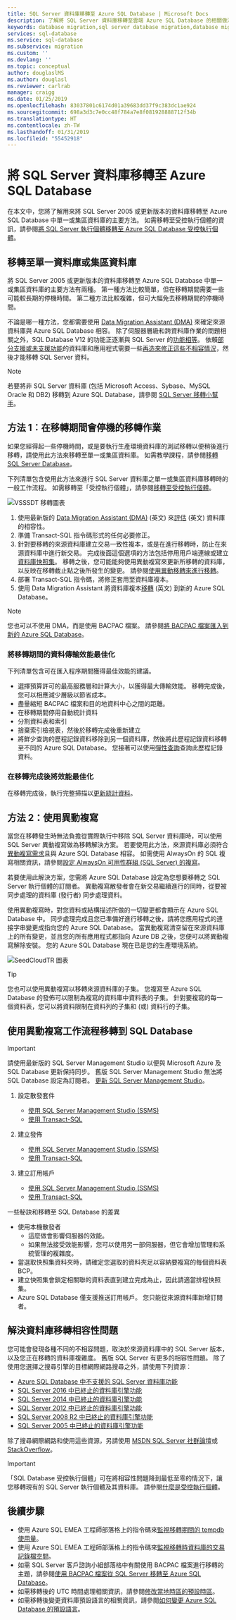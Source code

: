 ```yaml
---
title: SQL Server 資料庫移轉至 Azure SQL Database | Microsoft Docs
description: 了解將 SQL Server 資料庫移轉至雲端 Azure SQL Database 的相關做法。
keywords: database migration,sql server database migration,database migration tools,migrate database,migrate sql database,資料庫移轉,sql server 資料庫移轉,資料庫移轉工具,移轉資料庫,移轉 sql database
services: sql-database
ms.service: sql-database
ms.subservice: migration
ms.custom: ''
ms.devlang: ''
ms.topic: conceptual
author: douglaslMS
ms.author: douglasl
ms.reviewer: carlrab
manager: craigg
ms.date: 01/25/2019
ms.openlocfilehash: 83037801c6174d01a39683dd37f9c383dc1ae924
ms.sourcegitcommit: 698a3d3c7e0cc48f784a7e8f081928888712f34b
ms.translationtype: HT
ms.contentlocale: zh-TW
ms.lasthandoff: 01/31/2019
ms.locfileid: "55452918"
---
```

# <a name="sql-server-database-migration-to-azure-sql-database"></a>將 SQL Server 資料庫移轉至 Azure SQL Database

在本文中，您將了解用來將 SQL Server 2005 或更新版本的資料庫移轉至 Azure SQL Database 中單一或集區資料庫的主要方法。 如需移轉至受控執行個體的資訊，請參閱[將 SQL Server 執行個體移轉至 Azure SQL Database 受控執行個體](sql-database-managed-instance-migrate.md)。

## <a name="migrate-to-a-single-database-or-a-pooled-database"></a>移轉至單一資料庫或集區資料庫

將 SQL Server 2005 或更新版本的資料庫移轉至 Azure SQL Database 中單一或集區資料庫的主要方法有兩種。 第一種方法比較簡單，但在移轉期間需要一些可能較長期的停機時間。 第二種方法比較複雜，但可大幅免去移轉期間的停機時間。

不論是哪一種方法，您都需要使用 [Data Migration Assistant (DMA)](https://www.microsoft.com/download/details.aspx?id=53595) 來確定來源資料庫與 Azure SQL Database 相容。 除了伺服器層級和跨資料庫作業的問題相關之外，SQL Database V12 的功能正逐漸與 SQL Server 的[功能相等](sql-database-features.md)。 依賴[部分支援或未支援功能](sql-database-transact-sql-information.md)的資料庫和應用程式需要一些[再造來修正這些不相容情況](sql-database-cloud-migrate.md#resolving-database-migration-compatibility-issues)，然後才能移轉 SQL Server 資料。

> [!NOTE]
> 若要將非 SQL Server 資料庫 (包括 Microsoft Access、Sybase、MySQL Oracle 和 DB2) 移轉到 Azure SQL Database，請參閱 [SQL Server 移轉小幫手](https://blogs.msdn.microsoft.com/datamigration/2017/09/29/release-sql-server-migration-assistant-ssma-v7-6/)。

## <a name="method-1-migration-with-downtime-during-the-migration"></a>方法 1︰在移轉期間會停機的移轉作業

 如果您經得起一些停機時間，或是要執行生產環境資料庫的測試移轉以便稍後進行移轉，請使用此方法來移轉至單一或集區資料庫。 如需教學課程，請參閱[移轉 SQL Server Database](../dms/tutorial-sql-server-to-azure-sql.md)。

下列清單包含使用此方法來進行 SQL Server 資料庫之單一或集區資料庫移轉時的一般工作流程。 如需移轉至「受控執行個體」，請參閱[移轉至受控執行個體](sql-database-managed-instance-migrate.md)。

  ![VSSSDT 移轉圖表](./media/sql-database-cloud-migrate/azure-sql-migration-sql-db.png)

1. 使用最新版的 [Data Migration Assistant (DMA)](https://www.microsoft.com/download/details.aspx?id=53595) \(英文\) 來[評估](https://docs.microsoft.com/sql/dma/dma-assesssqlonprem) \(英文\) 資料庫的相容性。
2. 準備 Transact-SQL 指令碼形式的任何必要修正。
3. 針對要移轉的來源資料庫建立交易一致性複本，或是在進行移轉時，防止在來源資料庫中進行新交易。 完成後面這個選項的方法包括停用用戶端連線或建立[資料庫快照集](https://msdn.microsoft.com/library/ms175876.aspx)。 移轉之後，您可能能夠使用異動複寫來更新所移轉的資料庫，以反映在移轉截止點之後所發生的變更。 請參閱[使用異動移轉來進行移轉](sql-database-cloud-migrate.md#method-2-use-transactional-replication)。  
4. 部署 Transact-SQL 指令碼，將修正套用至資料庫複本。
5. 使用 Data Migration Assistant 將資料庫複本[移轉](https://docs.microsoft.com/sql/dma/dma-migrateonpremsql) \(英文\) 到新的 Azure SQL Database。

> [!NOTE]
> 您也可以不使用 DMA，而是使用 BACPAC 檔案。 請參閱[將 BACPAC 檔案匯入到新的 Azure SQL Database](sql-database-import.md)。

### <a name="optimizing-data-transfer-performance-during-migration"></a>將移轉期間的資料傳輸效能最佳化

下列清單包含可在匯入程序期間獲得最佳效能的建議。

- 選擇預算許可的最高服務層和計算大小，以獲得最大傳輸效能。 移轉完成後，您可以相應減少層級以節省成本。
- 盡量縮短 BACPAC 檔案和目的地資料中心之間的距離。
- 在移轉期間停用自動統計資料
- 分割資料表和索引
- 捨棄索引檢視表，然後於移轉完成後重新建立
- 將鮮少查詢的歷程記錄資料移除到另一個資料庫，然後將此歷程記錄資料移轉至不同的 Azure SQL Database。 您接著可以使用[彈性查詢](sql-database-elastic-query-overview.md)查詢此歷程記錄資料。

### <a name="optimize-performance-after-the-migration-completes"></a>在移轉完成後將效能最佳化

在移轉完成後，執行完整掃描以[更新統計資料](https://msdn.microsoft.com/library/ms187348.aspx)。

## <a name="method-2-use-transactional-replication"></a>方法 2：使用異動複寫

當您在移轉發生時無法負擔從實際執行中移除 SQL Server 資料庫時，可以使用 SQL Server 異動複寫做為移轉解決方案。 若要使用此方法，來源資料庫必須符合[異動複寫需求](https://msdn.microsoft.com/library/mt589530.aspx)且與 Azure SQL Database 相容。 如需使用 AlwaysOn 的 SQL 複寫相關資訊，請參閱[設定 AlwaysOn 可用性群組 (SQL Server) 的複寫](/sql/database-engine/availability-groups/windows/configure-replication-for-always-on-availability-groups-sql-server)。

若要使用此解決方案，您需將 Azure SQL Database 設定為您想要移轉之 SQL Server 執行個體的訂閱者。 異動複寫散發者會在新交易繼續進行的同時，從要被同步處理的資料庫 (發行者) 同步處理資料。

使用異動複寫時，對您資料或結構描述所做的一切變更都會顯示在 Azure SQL Database 中。 同步處理完成且您已準備好進行移轉之後，請將您應用程式的連接字串變更成指向您的 Azure SQL Database。 當異動複寫清空留在來源資料庫上的所有變更，並且您的所有應用程式都指向 Azure DB 之後，您便可以將異動複寫解除安裝。 您的 Azure SQL Database 現在已是您的生產環境系統。

 ![SeedCloudTR 圖表](./media/sql-database-cloud-migrate/SeedCloudTR.png)

> [!TIP]
> 您也可以使用異動複寫以移轉來源資料庫的子集。 您複寫至 Azure SQL Database 的發佈可以限制為複寫的資料庫中資料表的子集。 針對要複寫的每一個資料表，您可以將資料限制在資料列的子集和 (或) 資料行的子集。

## <a name="migration-to-sql-database-using-transaction-replication-workflow"></a>使用異動複寫工作流程移轉到 SQL Database

> [!IMPORTANT]
> 請使用最新版的 SQL Server Management Studio 以便與 Microsoft Azure 及 SQL Database 更新保持同步。 舊版 SQL Server Management Studio 無法將 SQL Database 設定為訂閱者。 [更新 SQL Server Management Studio](https://msdn.microsoft.com/library/mt238290.aspx)。

1. 設定散發套件
   - [使用 SQL Server Management Studio (SSMS)](https://msdn.microsoft.com/library/ms151192.aspx#Anchor_1)
   - [使用 Transact-SQL](https://msdn.microsoft.com/library/ms151192.aspx#Anchor_2)

2. 建立發佈
   - [使用 SQL Server Management Studio (SSMS)](https://msdn.microsoft.com/library/ms151160.aspx#Anchor_1)
   - [使用 Transact-SQL](https://msdn.microsoft.com/library/ms151160.aspx#Anchor_2)
3. 建立訂用帳戶
   - [使用 SQL Server Management Studio (SSMS)](https://msdn.microsoft.com/library/ms152566.aspx#Anchor_0)
   - [使用 Transact-SQL](https://msdn.microsoft.com/library/ms152566.aspx#Anchor_1)

一些秘訣和移轉至 SQL Database 的差異

- 使用本機散發者
  - 這麼做會影響伺服器的效能。
  - 如果無法接受效能影響，您可以使用另一部伺服器，但它會增加管理和系統管理的複雜度。
- 當選取快照集資料夾時，請確定您選取的資料夾足以容納要複寫的每個資料表 BCP。
- 建立快照集會鎖定相關聯的資料表直到建立完成為止，因此請適當排程快照集。
- Azure SQL Database 僅支援推送訂用帳戶。 您只能從來源資料庫新增訂閱者。

## <a name="resolving-database-migration-compatibility-issues"></a>解決資料庫移轉相容性問題

您可能會發現各種不同的不相容問題，取決於來源資料庫中的 SQL Server 版本，以及您正在移轉的資料庫複雜度。 舊版 SQL Server 有更多的相容性問題。 除了使用您選擇之搜尋引擎的目標網際網路搜尋之外，請使用下列資源︰

- [Azure SQL Database 中不支援的 SQL Server 資料庫功能](sql-database-transact-sql-information.md)
- [SQL Server 2016 中已終止的資料庫引擎功能](https://msdn.microsoft.com/library/ms144262%28v=sql.130%29)
- [SQL Server 2014 中已終止的資料庫引擎功能](https://msdn.microsoft.com/library/ms144262%28v=sql.120%29)
- [SQL Server 2012 中已終止的資料庫引擎功能](https://msdn.microsoft.com/library/ms144262%28v=sql.110%29)
- [SQL Server 2008 R2 中已終止的資料庫引擎功能](https://msdn.microsoft.com/library/ms144262%28v=sql.105%29)
- [SQL Server 2005 中已終止的資料庫引擎功能](https://msdn.microsoft.com/library/ms144262%28v=sql.90%29)

除了搜尋網際網路和使用這些資源，另請使用 [MSDN SQL Server 社群論壇](https://social.msdn.microsoft.com/Forums/sqlserver/home?category=sqlserver)或 [StackOverflow](http://stackoverflow.com/)。

> [!IMPORTANT]
> 「SQL Database 受控執行個體」可在將相容性問題降到最低至零的情況下，讓您移轉現有的 SQL Server 執行個體及其資料庫。 請參閱[什麼是受控執行個體](sql-database-managed-instance.md)。

## <a name="next-steps"></a>後續步驟

- 使用 Azure SQL EMEA 工程師部落格上的指令碼來[監視移轉期間的 tempdb 使用量](https://blogs.msdn.microsoft.com/azuresqlemea/2016/12/28/lesson-learned-10-monitoring-tempdb-usage/)。
- 使用 Azure SQL EMEA 工程師部落格上的指令碼來[監視移轉時資料庫的交易記錄檔空間](https://blogs.msdn.microsoft.com/azuresqlemea/2016/10/31/lesson-learned-7-monitoring-the-transaction-log-space-of-my-database/0)。
- 如需 SQL Server 客戶諮詢小組部落格中有關使用 BACPAC 檔案進行移轉的主題，請參閱[使用 BACPAC 檔案從 SQL Server 移轉至 Azure SQL Database](https://blogs.msdn.microsoft.com/sqlcat/2016/10/20/migrating-from-sql-server-to-azure-sql-database-using-bacpac-files/)。
- 如需移轉後的 UTC 時間處理相關資訊，請參閱[修改當地時區的預設時區](https://blogs.msdn.microsoft.com/azuresqlemea/2016/07/27/lesson-learned-4-modifying-the-default-time-zone-for-your-local-time-zone/)。
- 如需移轉後變更資料庫預設語言的相關資訊，請參閱[如何變更 Azure SQL Database 的預設語言](https://blogs.msdn.microsoft.com/azuresqlemea/2017/01/13/lesson-learned-16-how-to-change-the-default-language-of-azure-sql-database/)。
